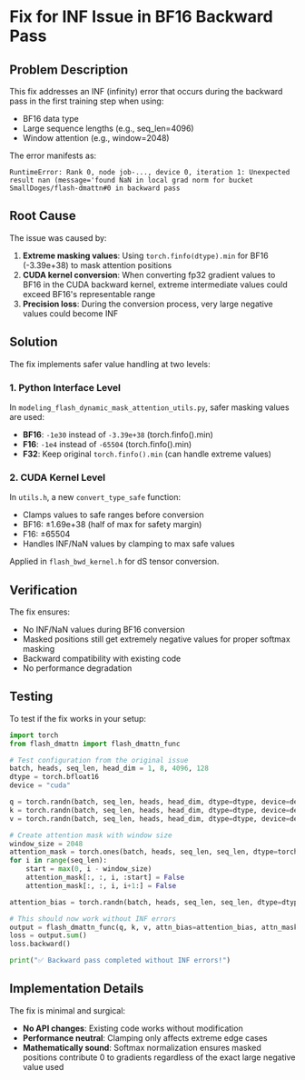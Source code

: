 # Fix for INF Issue in BF16 Backward Pass

## Problem Description

This fix addresses an INF (infinity) error that occurs during the backward pass in the first training step when using:
- BF16 data type
- Large sequence lengths (e.g., seq_len=4096)
- Window attention (e.g., window=2048)

The error manifests as:
```
RuntimeError: Rank 0, node job-..., device 0, iteration 1: Unexpected result nan (message='found NaN in local grad norm for bucket SmallDoges/flash-dmattn#0 in backward pass
```

## Root Cause

The issue was caused by:
1. **Extreme masking values**: Using `torch.finfo(dtype).min` for BF16 (-3.39e+38) to mask attention positions
2. **CUDA kernel conversion**: When converting fp32 gradient values to BF16 in the CUDA backward kernel, extreme intermediate values could exceed BF16's representable range
3. **Precision loss**: During the conversion process, very large negative values could become INF

## Solution

The fix implements safer value handling at two levels:

### 1. Python Interface Level

In `modeling_flash_dynamic_mask_attention_utils.py`, safer masking values are used:
- **BF16**: `-1e30` instead of `-3.39e+38` (torch.finfo().min)
- **F16**: `-1e4` instead of `-65504` (torch.finfo().min)
- **F32**: Keep original `torch.finfo().min` (can handle extreme values)

### 2. CUDA Kernel Level

In `utils.h`, a new `convert_type_safe` function:
- Clamps values to safe ranges before conversion
- BF16: ±1.69e+38 (half of max for safety margin)
- F16: ±65504
- Handles INF/NaN values by clamping to max safe values

Applied in `flash_bwd_kernel.h` for dS tensor conversion.

## Verification

The fix ensures:
- No INF/NaN values during BF16 conversion
- Masked positions still get extremely negative values for proper softmax masking
- Backward compatibility with existing code
- No performance degradation

## Testing

To test if the fix works in your setup:

```python
import torch
from flash_dmattn import flash_dmattn_func

# Test configuration from the original issue
batch, heads, seq_len, head_dim = 1, 8, 4096, 128
dtype = torch.bfloat16
device = "cuda"

q = torch.randn(batch, seq_len, heads, head_dim, dtype=dtype, device=device, requires_grad=True)
k = torch.randn(batch, seq_len, heads, head_dim, dtype=dtype, device=device, requires_grad=True)
v = torch.randn(batch, seq_len, heads, head_dim, dtype=dtype, device=device, requires_grad=True)

# Create attention mask with window size
window_size = 2048
attention_mask = torch.ones(batch, heads, seq_len, seq_len, dtype=torch.bool, device=device)
for i in range(seq_len):
    start = max(0, i - window_size)
    attention_mask[:, :, i, :start] = False
    attention_mask[:, :, i, i+1:] = False

attention_bias = torch.randn(batch, heads, seq_len, seq_len, dtype=dtype, device=device, requires_grad=True)

# This should now work without INF errors
output = flash_dmattn_func(q, k, v, attn_bias=attention_bias, attn_mask=attention_mask)
loss = output.sum()
loss.backward()

print("✅ Backward pass completed without INF errors!")
```

## Implementation Details

The fix is minimal and surgical:
- **No API changes**: Existing code works without modification
- **Performance neutral**: Clamping only affects extreme edge cases
- **Mathematically sound**: Softmax normalization ensures masked positions contribute 0 to gradients regardless of the exact large negative value used